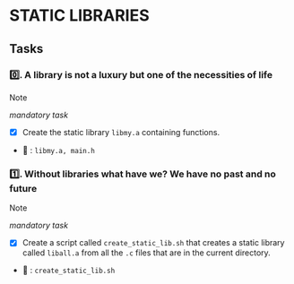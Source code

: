 # STATIC LIBRARIES

## Tasks

### :zero:. A library is not a luxury but one of the necessities of life

> [!NOTE]
> _mandatory task_

- [x] Create the static library `libmy.a` containing functions.

- :file_folder: : `libmy.a, main.h`

### :one:. Without libraries what have we? We have no past and no future

> [!NOTE]
> _mandatory task_

- [x] Create a script called `create_static_lib.sh` that creates a static library called `liball.a` from all the `.c` files that are in the current directory.

- :file_folder: : `create_static_lib.sh`
